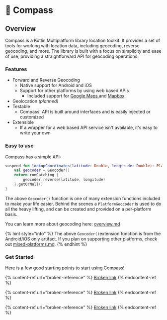 # 🧭 Compass

## Overview

Compass is a Kotlin Multiplatform library location toolkit. It provides a set of tools for working with location data, including geocoding, reverse geocoding, and more. The library is built with a focus on simplicity and ease of use, providing a straightforward API for geocoding operations.

### Features

* Forward and Reverse Geocoding
  * Native support for Android and iOS
  * Support for other platforms by using web based APIs
    * Included support for [Google Maps ](https://developers.google.com/maps/documentation/geocoding)and [Mapbox](https://docs.mapbox.com/#search)
* Geolocation _(planned)_
* Testable
  * Compass' API is built around interfaces and is easily injected or customized
* Extensible
  * If a wrapper for a web based API service isn't available, it's easy to write your own

### Easy to use

Compass has a simple API:

```kotlin
suspend fun lookupCoordinates(latitude: Double, longitude: Double): Place? {
    val geocoder = Geocoder()
    return runCatching {
        geocoder.reverse(latitude, longitude)
    }.getOrNull()
}
```

The above `Geocoder()` function is one of many extension functions included to make your life easier.  Behind the scenes a `PlatformGeocoder` is used to do all the heavy lifting, and can be created and provided on a per-platform basis.

You can learn more about geocoding here: [overview.md](geocoder/overview.md "mention")

{% hint style="info" %}
The above `Geocoder()`extension function is from the Android/iOS only artifact. If you plan on supporting other platforms, check out [mixed-platforms.md](usage/mixed-platforms.md "mention").
{% endhint %}

### Get Started

Here is a few good starting points to start using Compass!

{% content-ref url="broken-reference" %}
[Broken link](broken-reference)
{% endcontent-ref %}

{% content-ref url="broken-reference" %}
[Broken link](broken-reference)
{% endcontent-ref %}

{% content-ref url="broken-reference" %}
[Broken link](broken-reference)
{% endcontent-ref %}
